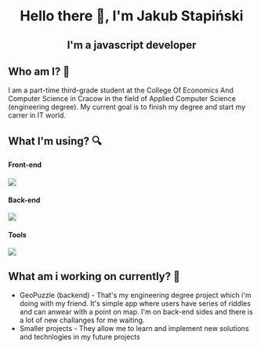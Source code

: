 # <p align="center"> Hello there 👋, I&apos;m Jakub Stapiński </p>
## <p align="center"> I&apos;m a javascript developer </p>

## Who am I? 📓
<p>
I am a part-time third-grade student at the College Of Economics And Computer Science in Cracow in the field of Applied Computer Science (engineering degree). My current goal is to finish my degree and start my carrer in IT world. 
</p>

## What I&apos;m using? 🔍
<h4  align="left">  Front-end </h4>
<img indent="5" src="https://skillicons.dev/icons?i=html,css,sass,tailwind,js,ts,react"/>
<h4  align="left">Back-end </h4>
<img indent="5" src="https://skillicons.dev/icons?i=nodejs,express,mysql,mongo"/>
<h4  align="left">Tools </h4>
<img indent="5" src="https://skillicons.dev/icons?i=git,github,vscode,figma,webpack,vite"/>

## What am i working on currently? 🔨
- GeoPuzzle (backend) - That's my engineering degree project which i'm doing with my friend. It's simple app where users have series of riddles and can anwear with a point on map. I'm on back-end sides and there is a lot of new challanges for me waiting.
- Smaller projects - They allow me to learn and implement new solutions and technlogies in my future projects
